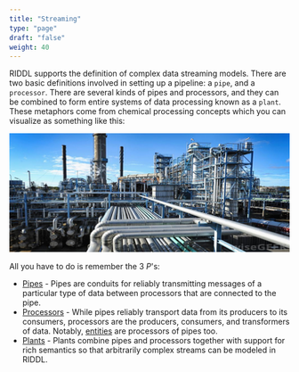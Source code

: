 ```yaml
---
title: "Streaming"
type: "page"
draft: "false"
weight: 40
---
```


RIDDL supports the definition of complex data streaming models. There are two 
basic definitions involved in setting up a pipeline:
a `pipe`, and a `processor`. There are several kinds of pipes and processors, 
and they can be combined to form entire systems of data processing known as a 
`plant`. These metaphors come from chemical processing concepts which you can 
visualize as something like this:

![Visualization Of Pipeline](chemical-plant.jpg)

All you have to do is remember the 3 _P_'s: 
* [Pipes](pipe) - Pipes are conduits for reliably transmitting messages of a 
  particular type of data between processors that are connected to the pipe.
* [Processors](processor) - While pipes reliably transport data from its 
  producers to its consumers, processors are the producers, consumers, and 
  transformers of data. Notably, [entities](../context/entity) are 
  processors of pipes too.
* [Plants](plant) - Plants combine pipes and processors together with 
  support for rich semantics so that arbitrarily complex streams can be 
  modeled in RIDDL.

